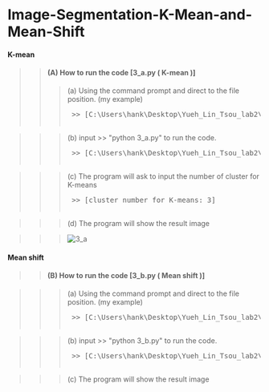 # Image-Segmentation-K-Mean-and-Mean-Shift

#### K-mean
>> #### (A) How to run the code [3_a.py ( K-mean )]
>>> (a) Using the command prompt and direct to the file position. (my example)
>>> <pre> >> [C:\Users\hank\Desktop\Yueh_Lin_Tsou_lab2\3\a]

>>> (b) input >> "python 3_a.py" to run the code.
>>> <pre> >> [C:\Users\hank\Desktop\Yueh_Lin_Tsou_lab2\3\a>python 3_a.py]

>>> (c) The program will ask to input the number of cluster for K-means
>>> <pre> >> [cluster number for K-means: 3]

>>> (d) The program will show the result image

>>> ![3_a](https://user-images.githubusercontent.com/28382639/35773236-f6a4a42c-0900-11e8-8605-3b4eebf96c3f.jpg)
  
#### Mean shift

>> #### (B) How to run the code [3_b.py ( Mean shift )]

>>> (a) Using the command prompt and direct to the file position. (my example)
>>> <pre> >> [C:\Users\hank\Desktop\Yueh_Lin_Tsou_lab2\3\b]

>>> (b) input >> "python 3_b.py" to run the code.
>>> <pre> >> [C:\Users\hank\Desktop\Yueh_Lin_Tsou_lab2\3\b>python 3_b.py]

>>> (c) The program will show the result image

